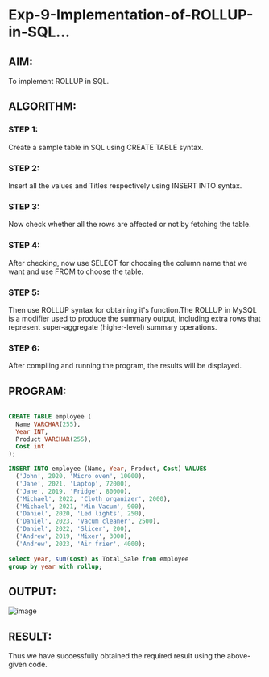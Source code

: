 # Exp-9-Implementation-of-ROLLUP-in-SQL...

## AIM:

To implement ROLLUP in SQL.

## ALGORITHM:

### STEP 1: 

Create a sample table in SQL using CREATE TABLE syntax.

### STEP 2: 

Insert all the values and Titles respectively using INSERT INTO syntax.

### STEP 3: 

Now check whether all the rows are affected or not by fetching the table.

### STEP 4:

After checking, now use SELECT for choosing the column name that we want and use FROM to choose the table.

### STEP 5:

Then use ROLLUP syntax for obtaining it's function.The ROLLUP in MySQL is a modifier used to produce the summary output, including extra rows that represent super-aggregate (higher-level) summary operations.

### STEP 6: 

After compiling and running the program, the results will be displayed.

## PROGRAM:

```sql

CREATE TABLE employee (
  Name VARCHAR(255),
  Year INT,
  Product VARCHAR(255),
  Cost int
);

INSERT INTO employee (Name, Year, Product, Cost) VALUES
  ('John', 2020, 'Micro oven', 10000),
  ('Jane', 2021, 'Laptop', 72000),
  ('Jane', 2019, 'Fridge', 80000),
  ('Michael', 2022, 'Cloth_organizer', 2000),
  ('Michael', 2021, 'Min Vacum', 900),
  ('Daniel', 2020, 'Led lights', 250),
  ('Daniel', 2023, 'Vacum cleaner', 2500),
  ('Daniel', 2022, 'Slicer', 200),
  ('Andrew', 2019, 'Mixer', 3000),
  ('Andrew', 2023, 'Air frier', 4000);
  
select year, sum(Cost) as Total_Sale from employee
group by year with rollup;

```

## OUTPUT:

![image](https://github.com/gpavithra673/Exp_09_Implementation_of_ROLLUP/assets/93427264/2549515e-c8a9-4d64-afc7-4b1f2a6b69a7)

## RESULT:

Thus we have successfully obtained the required result using the above-given code.

